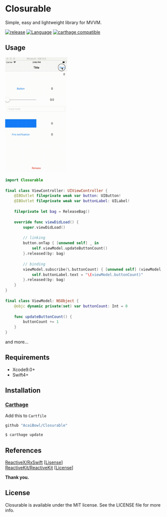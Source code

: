 # Closurable
Simple, easy and lightweight library for MVVM.

[![release](https://img.shields.io/github/release/AcaiBowl/Closurable/all.svg)](https://github.com/AcaiBowl/Closurable/releases)
[![Language](http://img.shields.io/badge/language-swift4-orange.svg?style=flat
)](https://developer.apple.com/swift)
[![carthage compatible](https://img.shields.io/badge/carthage-compatible-4BC51D.svg?style=flat)](https://github.com/Carthage/Carthage)

## Usage
<img src="https://raw.githubusercontent.com/AcaiBowl/Closurable/master/usage.gif" width="200">

```swift
import Closurable

final class ViewController: UIViewController {
    @IBOutlet fileprivate weak var button: UIButton!
    @IBOutlet fileprivate weak var buttonLabel: UILabel!
    
    fileprivate let bag = ReleaseBag()
    
    override func viewDidLoad() {
        super.viewDidLoad()
        
        // linking
        button.onTap { [unowned self] _ in
            self.viewModel.updateButtonCount()
        }.released(by: bag)
        
        // binding
        viewModel.subscribe(\.buttonCount) { [unowned self] (viewModel, _) in
            self.buttonLabel.text = "\(viewModel.buttonCount)"
        }.released(by: bag)
    }
}

final class ViewModel: NSObject {
    @objc dynamic private(set) var buttonCount: Int = 0
    
    func updateButtonCount() {
        buttonCount += 1
    }
}
```
and more...

## Requirements
* Xcode9.0+
* Swift4+

## Installation
### [Carthage](https://github.com/Carthage/Carthage)

Add this to `Cartfile`

```ruby
github "AcaiBowl/Closurable"
```

```bash
$ carthage update
```

## References
[ReactiveX/RxSwift](https://github.com/ReactiveX/RxSwift) [[Lisense](https://github.com/ReactiveX/RxSwift/blob/master/LICENSE.md)] <br>
[ReactiveKit/ReactiveKit](https://github.com/ReactiveKit/ReactiveKit) [[License](https://github.com/ReactiveKit/ReactiveKit/blob/master/LICENSE)]

**Thank you.**

## License
Closurable is available under the MIT license. See the LICENSE file for more info.
